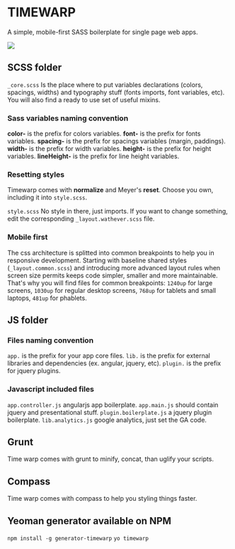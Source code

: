 TIMEWARP
========

A simple, mobile-first SASS boilerplate for single page web apps. 

![](http://i1.ytimg.com/vi/4Mky7-t_nsQ/maxresdefault.jpg)

## SCSS folder
`_core.scss`
Is the place where to put variables declarations (colors, spacings, widths) and typography stuff (fonts imports, font variables, etc). You will also find a ready to use set of useful mixins.

### Sass variables naming convention
**color-** is the prefix for colors variables. 
**font-** is the prefix for fonts variables. 
**spacing-** is the prefix for spacings variables (margin, paddings).
**width-** is the prefix for width variables. 
**height-** is the prefix for height variables. 
**lineHeight-** is the prefix for line height variables. 

### Resetting styles
Timewarp comes with **normalize** and Meyer's **reset**. Choose you own, including it into `style.scss`.

`style.scss`
No style in there, just imports. If you want to change something, edit the corresponding `_layout.wathever.scss` file.

### Mobile first
The css architecture is splitted into common breakpoints to help you in responsive development.
Starting with baseline shared styles (`_layout.common.scss`) and introducing more advanced layout rules when screen size permits keeps code simpler, smaller and more maintainable. That's why you will find files for common breakpoints: `1240up` for large screens, `1030up` for regular desktop screens, `768up` for tablets and small laptops, `481up` for phablets.

## JS folder
### Files naming convention
`app.` is the prefix for your app core files. 
`lib.` is the prefix for external libraries and dependencies (ex. angular, jquery, etc). 
`plugin.` is the prefix for jquery plugins.

### Javascript included files
`app.controller.js` angularjs app boilerplate. 
`app.main.js` should contain jquery and presentational stuff.
`plugin.boilerplate.js` a jquery plugin boilerplate.
`lib.analytics.js` google analytics, just set the GA code.

## Grunt
Time warp comes with grunt to minify, concat, than uglify your scripts.

## Compass
Time warp comes with compass to help you styling things faster.

## Yeoman generator available on NPM
`npm install -g generator-timewarp`
`yo timewarp`

